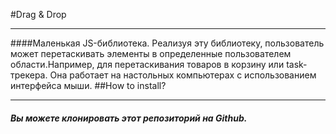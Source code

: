 #Drag & Drop
___
####Маленькая  JS-библиотека. Реализуя эту библиотеку, пользователь может перетаскивать элементы в определенные пользователем области.Например, для перетаскивания товаров в корзину или task-трекера.
Она работает на настольных компьютерах с использованием интерфейса мыши.
##How to install?
___
##### Вы можете клонировать этот репозиторий на Github.
